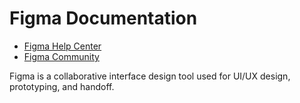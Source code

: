 # Figma Documentation

- [Figma Help Center](https://help.figma.com/hc/en-us)
- [Figma Community](https://www.figma.com/community)

Figma is a collaborative interface design tool used for UI/UX design, prototyping, and handoff.
